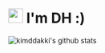 # <img src="https://github.com/TheDudeThatCode/TheDudeThatCode/blob/master/Assets/Hi.gif" width="29px"> I'm DH :)

![kimddakki's github stats](https://github-readme-stats.vercel.app/api?username=PracticeEveryday&show_icons=true&theme=merko)
